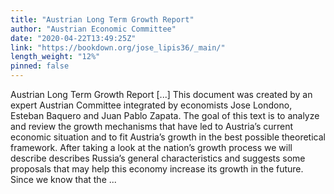 ```yaml
---
title: "Austrian Long Term Growth Report"
author: "Austrian Economic Committee"
date: "2020-04-22T13:49:25Z"
link: "https://bookdown.org/jose_lipis36/_main/"
length_weight: "12%"
pinned: false
---
```


Austrian Long Term Growth Report [...] This document was created by an expert Austrian Committee integrated by economists Jose Londono, Esteban Baquero and Juan Pablo Zapata. The goal of this text is to analyze and review the growth mechanisms that have led to Austria’s current economic situation and to fit Austria’s growth in the best possible theoretical framework. After taking a look at the nation’s growth process we will describe describes Russia’s general characteristics and suggests some proposals that may help this economy increase its growth in the future. Since we know that the ...
